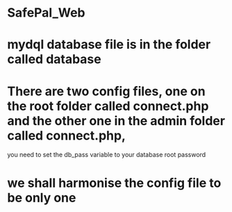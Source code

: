 # SafePal_Web

# mydql database file is in the folder called database
# There are two config files, one on the root folder called connect.php and the other one in the admin folder called connect.php, 
you need to set the db_pass variable to your database root password
# we shall harmonise the config file to be only one
